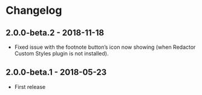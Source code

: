# Changelog

## 2.0.0-beta.2 - 2018-11-18

- Fixed issue with the footnote button’s icon now showing (when Redactor Custom Styles plugin is not installed).

## 2.0.0-beta.1 - 2018-05-23

- First release
